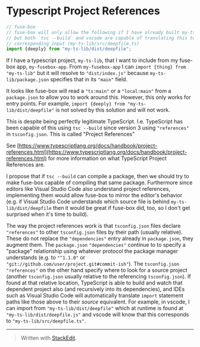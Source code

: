 # Typescript Project References

```typescript
// fuse-box 
// fuse-box will only allow the following if I have already built my-ts-lib
// but both `tsc --build` and vscode are capable of translating this to its
// corresponding input (my-ts-lib/src/deepfile.ts)
import {deeply} from "my-ts-lib/dist/deepfile";
```

If I have a typescript project, `my-ts-lib`, that I want to include from my fuse-box app, `my-fusebox-app`.  From `my-fusebox-app` I can `import {thing} from "my-ts-lib"` but it will resolve to `"dist/index.js"` because `my-ts-lib/package.json` specifies that in its `"main"` field.

It looks like fuse-box will read a `"ts:main"` or a `"local:main"` from a `package.json` to allow you to work around this.  However, this only works for entry points.  For example, `import {deeply} from "my-ts-lib/dist/deepfile"` is not solved by this solution and will not work.

This is despite being perfectly legitimate TypeScript.  I.e. TypeScript has been capable of this using `tsc --build` since version 3 using `"references"` in `tsconfig.json`.  This is called "Project References"

See [https://www.typescriptlang.org/docs/handbook/project-references.html](https://www.typescriptlang.org/docs/handbook/project-references.html) for more information on what TypeScript Project References are.

I propose that if `tsc --build` can compile a package, then we should try to make fuse-box capable of compiling that same package.  Furthermore since editors like Visual Studio Code also understand project references, implementing them would allow fuse-box to mirror the editor's behavior (e.g. if Visual Studio Code understands which source file is behind `my-ts-lib/dist/deepfile` then it would be great if fuse-box did, too, so I don't get surprised when it's time to build).

The way the project references work is that `tsconfig.json` files declare `"references"` to other `tsconfig.json` files by their path (usually relative).  These do not replace the `"dependencies"` entry already in `package.json`, they augment them.  The `package.json` `"dependencies"` continue to to specify a "package" relationship using whatever protocol the package manager understands (e.g. to `"^1.1.0"` or `"git://github.com/user/project.git#commit-ish"`).  The `tsconfig.json` `"references"` on the other hand specify where to look for a source project (another `tsconfig.json` usually relative to the referencing `tsconfig.json`).  If found at that relative location, TypeScript is able to build and watch that dependent project also (and recursively into its dependencies), and IDEs such as Visual Studio Code will automatically translate `import` statement paths like those above to their *source* equivalent.  For example, in vscode, I can import from `"my-ts-lib/dist/deepfile"` which at runtime is found at `"my-ts-lib/dist/deepfile.js"` and vscode will know that this corresponds to `"my-ts-lib/src/deepfile.ts"`.



___
> Written with [StackEdit](https://stackedit.io/).
<!--stackedit_data:
eyJoaXN0b3J5IjpbLTE0NTE1Mjk4NTUsLTE4Njk0OTUxNjFdfQ
==
-->